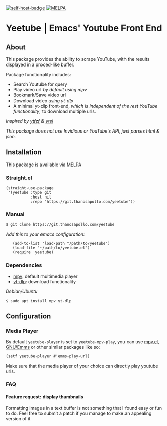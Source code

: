 [![self-host-badge](https://img.shields.io/badge/Repository-Self_hosted-black?logo=git&logoColor=red)](https://git.thanosapollo.com/yeetube/about)
[![MELPA](https://melpa.org/packages/yeetube-badge.svg)](https://melpa.org/#/yeetube)

# Yeetube | Emacs' Youtube Front End

## About 

This package provides the ability to scrape YouTube, with the results
displayed in a proced-like buffer.


Package functionality includes:

- Search Youtube for query
- Play video url *by default using mpv*
- Bookmark/Save video url
- Download video *using yt-dlp*
- A minimal yt-dlp front-end, *which is independent of the rest
  YouTube functionality*, to download multiple urls.

*Inspired by [ytfzf](https://github.com/pystardust/ytfzf) &
[ytel](https://github.com/grastello/ytel)*

*This package does not use Invidious or YouTube's API, just parses
html & json.*


## Installation 
This package is available via [MELPA](https://melpa.org/#/yeetube)

### Straight.el

``` emacs-lisp
(straight-use-package 
 '(yeetube :type git
	       :host nil
	       :repo "https://git.thanosapollo.com/yeetube"))
```


### Manual
``` shell
$ git clone https://git.thanosapollo.com/yeetube
```

*Add this to your emacs configuration:*

``` emacs-lisp
   (add-to-list 'load-path "/path/to/yeetube")
   (load-file "~/path/to/yeetube.el")
   (require 'yeetube)
```

### Dependencies
- [mpv](https://mpv.io/): default multimedia player
- [yt-dlp](https://github.com/yt-dlp/yt-dlp): download functionality

*Debian/Ubuntu*
``` shell
$ sudo apt install mpv yt-dlp
```

## Configuration 
### Media Player 
By default `yeetube-player` is set to `yeetube-mpv-play`, you can
use [mpv.el](https://github.com/kljohann/mpv.el),
[GNU/Emms](https://www.gnu.org/software/emms/) or other similar
packages like so:

``` emacs-lisp
(setf yeetube-player #'emms-play-url)
```

Make sure that the media player of your choice can directly play
youtube urls.

### FAQ
#### Feature request: display thumbnails
Formatting images in a text buffer is not something that I found easy
or fun to do. Feel free to submit a patch if you manage to make an
appealing version of it


